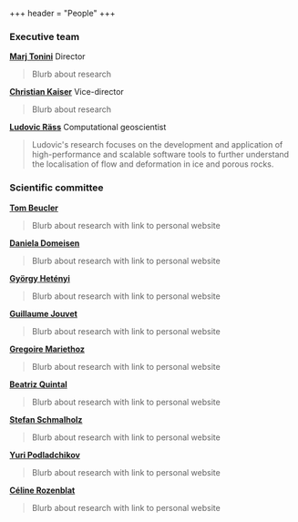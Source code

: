 +++
header = "People"
+++

### Executive team

[**Marj Tonini**](https://github.com/psanan) Director

> Blurb about research

[**Christian Kaiser**](https://github.com/psanan) Vice-director

> Blurb about research

[**Ludovic Räss**](https://github.com/luraess) Computational geoscientist

> Ludovic's research focuses on the development and application of high-performance and scalable software tools to further understand the localisation of flow and deformation in ice and porous rocks.


### Scientific committee

[**Tom Beucler**](https://github.com/tbeucler)

> Blurb about research with link to personal website

[**Daniela Domeisen**]()

> Blurb about research with link to personal website

[**György Hetényi**]()

> Blurb about research with link to personal website

[**Guillaume Jouvet**]()

> Blurb about research with link to personal website

[**Gregoire Mariethoz**]()

> Blurb about research with link to personal website

[**Beatriz Quintal**]()

> Blurb about research with link to personal website

[**Stefan Schmalholz**]()

> Blurb about research with link to personal website

[**Yuri Podladchikov**]()

> Blurb about research with link to personal website

[**Céline Rozenblat**]()

> Blurb about research with link to personal website
